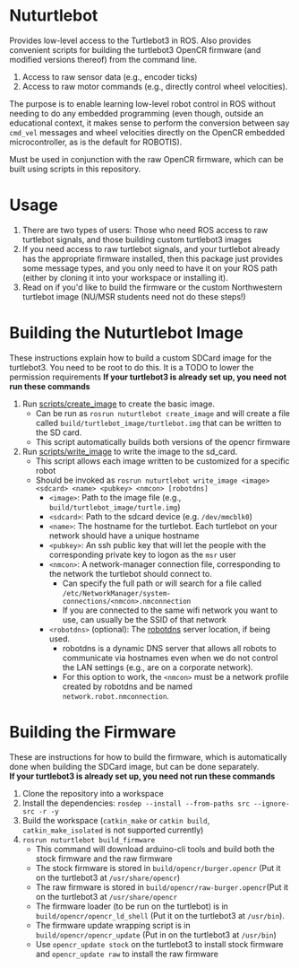 # Nuturtlebot 
Provides low-level access to the Turtlebot3 in ROS. 
Also provides convenient scripts for building the turtlebot3 OpenCR firmware (and modified versions thereof) from the command line.

1. Access to raw sensor data (e.g., encoder ticks)
2. Access to raw motor commands (e.g., directly control wheel velocities).

The purpose is to enable learning low-level robot control in ROS without needing to do any embedded programming
(even though, outside an educational context, it makes sense to perform the conversion between say `cmd_vel` messages and
wheel velocities directly on the OpenCR embedded microcontroller, as is the default for ROBOTIS).

Must be used in conjunction with the raw OpenCR firmware, which can be built using scripts in this repository.

# Usage
1. There are two types of users: Those who need ROS access to raw turtlebot signals, and those building custom turtlebot3 images
2. If you need access to raw turtlebot signals, and your turtlebot already has the appropriate firmware installed, then this package
   just provides some message types, and you only need to have it on your ROS path (either by cloning it into your workspace or installing it).
3. Read on if you'd like to build the firmware or the custom Northwestern turtlebot image (NU/MSR students need not do these steps!)

# Building the Nuturtlebot Image
These instructions explain how to build a  custom SDCard  image for the turtlebot3.
You need to be root to do this. It is a TODO to lower the permission requirements
**If your turtlebot3 is already set up, you need not run these commands**

1. Run [scripts/create_image](scripts/create_image) to create the basic image.
   - Can be run as `rosrun nuturtlebot create_image` and will create a file called `build/turtlebot_image/turtlebot.img` that can be written to the SD card.
   - This script automatically builds both versions of the opencr firmware
2. Run [scripts/write_image](scripts/write_image) to write the image to the sd_card.
   - This script allows each image written to be customized for a specific robot
   - Should be invoked as `rosrun nuturtlebot write_image <image> <sdcard> <name> <pubkey> <nmcon> [robotdns]`
     - `<image>`: Path to the image file (e.g., `build/turtlebot_image/turtle.img`)
     - `<sdcard>`: Path to the sdcard device (e.g. `/dev/mmcblk0`)
     - `<name>`: The hostname for the turtlebot. Each turtlebot on your network should have a unique hostname
     - `<pubkey>`: An ssh public key that will let the people with the corresponding private key to logon as the `msr` user
     - `<nmcon>`: A network-manager connection file, corresponding to the network the turtlebot should connect to.
       - Can specify the full path or will search for a file called `/etc/NetworkManager/system-connections/<nmcon>.nmconnection`
       - If you are connected to the same wifi network you want to use, <nmcon> can usually be the SSID of that network
     - `<robotdns>` (optional): The [robotdns](https://github.com/m-elwin/robotdns) server location, if being used.
       - robotdns is a dynamic DNS server that allows all robots to communicate via hostnames even when we do not control the LAN settings (e.g., are on a corporate network).
       - For this option to work, the `<nmcon>` must be a network profile created by robotdns and be named `network.robot.nmconnection`.
         
# Building the Firmware
These are instructions for how to build the firmware, which is automatically done when building the SDCard image, but can be done separately.  
**If your turtlebot3 is already set up, you need not run these commands**

1. Clone the repository into a workspace
2. Install the dependencies: `rosdep --install --from-paths src --ignore-src -r -y`
3. Build the workspace (`catkin_make` or `catkin build`, `catkin_make_isolated` is not supported currently)
4. `rosrun nuturtlebot build_firmware`
   - This command will download arduino-cli tools and build both the stock firmware and the raw firmware
   - The stock firmware is stored in `build/opencr/burger.opencr` (Put it on the turtlebot3 at `/usr/share/opencr`)
   - The raw firmware is stored in `build/opencr/raw-burger.opencr`(Put it on the turtlebot3 at `/usr/share/opencr`
   - The firmware loader (to be run on the turtlebot) is in `build/opencr/opencr_ld_shell` (Put it on the turtlebot3 at `/usr/bin`).
   - The firmware update wrapping script is in `build/opencr/opencr_update` (Put in on the turtlebot3 at `/usr/bin`)
   - Use `opencr_update stock` on the turtlebot3 to install stock firmware and `opencr_update raw` to install the raw firmware
